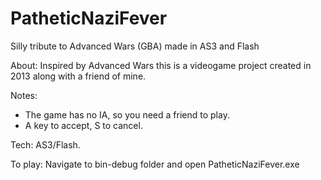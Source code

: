 # PatheticNaziFever
Silly tribute to Advanced Wars (GBA) made in AS3 and Flash

About:
Inspired by Advanced Wars this is a videogame project created in 2013 along with a friend of mine.

Notes: 
- The game has no IA, so you need a friend to play.
- A key to accept, S to cancel.

Tech:
AS3/Flash.

To play:
Navigate to bin-debug folder and open PatheticNaziFever.exe
